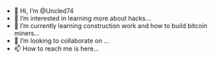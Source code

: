 - 👋 Hi, I’m @Uncled74
- 👀 I’m interested in learning more about hacks...
- 🌱 I’m currently learning construction work and how to build bitcoin miners...
- 💞️ I’m looking to collaborate on ...
- 📫 How to reach me is here...

<!---
Uncled74/Uncled74 is a ✨ special ✨ repository because its `README.md` (this file) appears on your GitHub profile.
You can click the Preview link to take a look at your changes.
--->
